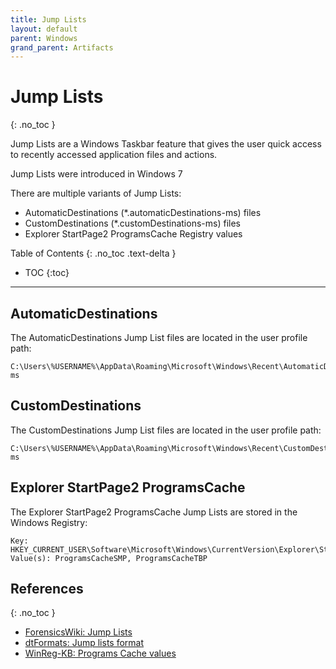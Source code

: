 ```yaml
---
title: Jump Lists
layout: default
parent: Windows
grand_parent: Artifacts
---
```


# Jump Lists
{: .no_toc }

Jump Lists are a Windows Taskbar feature that gives the user quick access to recently accessed application files and actions.

Jump Lists were introduced in Windows 7

There are multiple variants of Jump Lists:

* AutomaticDestinations (*.automaticDestinations-ms) files
* CustomDestinations (*.customDestinations-ms) files
* Explorer StartPage2 ProgramsCache Registry values

Table of Contents
{: .no_toc .text-delta }

- TOC
{:toc}

---

## AutomaticDestinations

The AutomaticDestinations Jump List files are located in the user profile path:

```
C:\Users\%USERNAME%\AppData\Roaming\Microsoft\Windows\Recent\AutomaticDestinations\*.automaticDestinations-ms
```

## CustomDestinations

The CustomDestinations Jump List files are located in the user profile path:

```
C:\Users\%USERNAME%\AppData\Roaming\Microsoft\Windows\Recent\CustomDestinations\*.customDestinations-ms
```

## Explorer StartPage2 ProgramsCache

The Explorer StartPage2 ProgramsCache Jump Lists are stored in the Windows Registry:

```
Key: HKEY_CURRENT_USER\Software\Microsoft\Windows\CurrentVersion\Explorer\StartPage2
Value(s): ProgramsCacheSMP, ProgramsCacheTBP
```

## References
{: .no_toc }

* [ForensicsWiki: Jump Lists](https://forensics.wiki/jump_lists)
* [dtFormats: Jump lists format](https://github.com/libyal/dtformats/blob/main/documentation/Jump%20lists%20format.asciidoc)
* [WinReg-KB: Programs Cache values](https://winreg-kb.readthedocs.io/en/latest/sources/explorer-keys/Program-cache.html)
